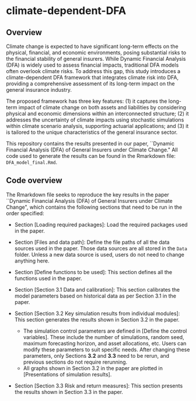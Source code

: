 # climate-dependent-DFA

## Overview

Climate change is expected to have significant long-term effects on the physical, financial, and economic environments, posing substantial risks to the financial stability of general insurers. While Dynamic Financial Analysis (DFA) is widely used to assess financial impacts, traditional DFA models often overlook climate risks. To address this gap, this study introduces a climate-dependent DFA framework that integrates climate risk into DFA, providing a comprehensive assessment of its long-term impact on the general insurance industry.

The proposed framework has three key features: (1) it captures the long-term impact of climate change on both assets and liabilities by considering physical and economic dimensions within an interconnected structure; (2) it addresses the uncertainty of climate impacts using stochastic simulations within climate scenario analysis, supporting actuarial applications; and (3) it is tailored to the unique characteristics of the general insurance sector.

This repository contains the results presented in our paper, ``Dynamic Financial Analysis (DFA) of General Insurers under Climate Change." All code used to generate the results can be found in the Rmarkdown file: `DFA_model_final.Rmd`.

## Code overview

The Rmarkdown file seeks to reproduce the key results in the paper ``Dynamic Financial Analysis (DFA) of General Insurers under Climate Change", which contains the following sections that need to be run in the order specified: 

- Section [Loading required packages]: Load the required packages used in the paper.
- Section [Files and data path]: Define the file paths of all the data sources used in the paper. Those data sources are all stored in the `Data` folder. Unless a new data source is used, users do not need to change anything here. 
- Section [Define functions to be used]: This section defines all the functions used in the paper. 
- Section [Section 3.1 Data and calibration]: This section calibrates the model parameters based on historical data as per Section 3.1 in the paper. 
- Section [Section 3.2 Key simulation results from individual modules]: This section generates the results shown in Section 3.2 in the paper. 

    - The simulation control parameters are defined in [Define the control variables]. These include the number of simulations, random seed, maximum forecasting horizon, and asset allocations, etc. Users can modify these parameters to suit specific needs. After changing these parameters, only Sections **3.2** and **3.3** need to be rerun, and previous sections do not require rerunning.  
    - All graphs shown in Section 3.2 in the paper are plotted in [Presentations of simulation results]. 
    
- Section [Section 3.3 Risk and return measures]: This section presents the results shown in Section 3.3 in the paper.
